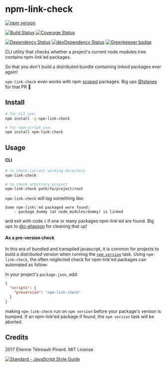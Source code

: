 # npm-link-check

[![npm version](https://badge.fury.io/js/npm-link-check.svg)](https://badge.fury.io/js/npm-link-check)

[![Build Status](https://travis-ci.org/etpinard/npm-link-check.svg?branch=master)](https://travis-ci.org/etpinard/npm-link-check)
[![Coverage Status](https://coveralls.io/repos/github/etpinard/npm-link-check/badge.svg?branch=master)](https://coveralls.io/github/etpinard/npm-link-check?branch=master)

[![Dependency Status](https://david-dm.org/etpinard/npm-link-check.svg?style=flat-square)](https://david-dm.org/etpinard/npm-link-check)
[![devDependency Status](https://david-dm.org/etpinard/npm-link-check/dev-status.svg?style=flat-square)](https://david-dm.org/etpinard/npm-link-check#info=devDependencies)
[![Greenkeeper badge](https://badges.greenkeeper.io/etpinard/npm-link-check.svg)](https://greenkeeper.io/)

CLI utility that checks whether a project's current node modules tree contains npm-link'ed packages.

So that you don't build a distributed bundle containing linked packages ever again!

`npm-link-check` even works with npm [scoped](https://docs.npmjs.com/misc/scope) packages. Big ups [@Istenes](https://github.com/Istenes) for that PR :beers:


## Install

```bash
# for CLI use:
npm install -g npm-link-check

# for npm-script use:
npm install npm-link-check
```

## Usage

#### CLI

```bash
# to check current working directory
npm-link-check

# to check arbitrary project
npm-link-check path/to/project/root
```

`npm-link-check` will log something like:

```
Some npm-link\'ed packaged were found:
    - package dummy (at node_modules/dummy) is linked
```

and exit with code `1` if one or many packages npm-link'ed are found. Big ups to [@c-eliasson](https://github.com/c-eliasson) for cleaning that up!

#### As a pre-version check

In this era of bundled and transpiled javascript, it is common for projects to
build a distributed version when running the [`npm
version`](https://docs.npmjs.com/cli/version) task. Using `npm-link-check`, the
often neglected check for npm-link'ed packages can automated as follow:

In your project's `package.json`, add:

```json
{
  "scripts": {
    "preversion": "npm-link-check"
  }
}
```

making `npm-link-check` run on `npm version` before your package's version is
bumped. If an npm-link'ed package if found, the `npm version` task will be
aborted.

## Credits

2017 Étienne Tétreault-Pinard. MIT License

[![Standard - JavaScript Style Guide](https://cdn.rawgit.com/feross/standard/master/badge.svg)](https://github.com/feross/standard)
